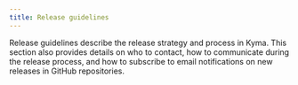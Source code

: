 ```yaml
---
title: Release guidelines
---
```


Release guidelines describe the release strategy and process in Kyma. This section also provides details on who to contact, how to communicate during the release process, and how to subscribe to email notifications on new releases in GitHub repositories.
